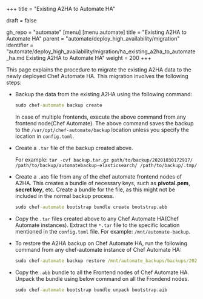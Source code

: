 +++
title = "Existing A2HA to Automate HA"

draft = false

gh_repo = "automate"
[menu]
  [menu.automate]
    title = "Existing A2HA to Automate HA"
    parent = "automate/deploy_high_availability/migration"
    identifier = "automate/deploy_high_availability/migration/ha_existing_a2ha_to_automate_ha.md Existing A2HA to Automate HA"
    weight = 200
+++

This page explains the procedure to migrate the existing A2HA data to the newly deployed Chef Automate HA. This migration involves the following steps:

* Backup the data from the existing A2HA using the following command:

  ```cmd
  sudo chef-automate backup create
  ```

  In case of multiple frontends, execute the above command from any frontend node(Chef Automate). The above command saves the backup to the `/var/opt/chef-automate/backup` location unless you specify the location in `config.toml`.

* Create a `.tar` file of the backup created above.

  For example: `tar -cvf backup.tar.gz path/to/backup/20201030172917/ /path/to/backup/automatebackup-elasticsearch/ /path/to/backup/.tmp/`

* Create a `.abb` file from any of the chef automate frontend nodes of A2HA. This creates a bundle of necessary keys, such as **pivotal.pem**, **secret key**, etc. Create a bundle for the file, as this might not be included in the normal backup process.

  ```cmd
  sudo chef-automate bootstrap bundle create bootstrap.abb
  ```

* Copy the `.tar` files created above to any Chef Automate HA(Chef Automate instances). Extract the `*.tar` file to the specific location mentioned in the `config.toml` file. For example: `/mnt/automate-backup`.

* To restore the A2HA backup on Chef Automate HA, run the following command from any chef-automate instance of Chef Automate HA:

  ```cmd
  sudo chef-automate backup restore /mnt/automate_backups/backups/20210622065515/ --patch-config /etc/chef-automate/config.toml --airgap-bundle /var/tmp/frontend-4.x.y.aib --skip-preflight
  ```
* Copy the `.abb` bundle to all the Frontend nodes of Chef Automate HA. Unpack the bundle using below command on all the Frondend nodes.
 
  ```cmd
  sudo chef-automate bootstrap bundle unpack bootstrap.aib
  ```
